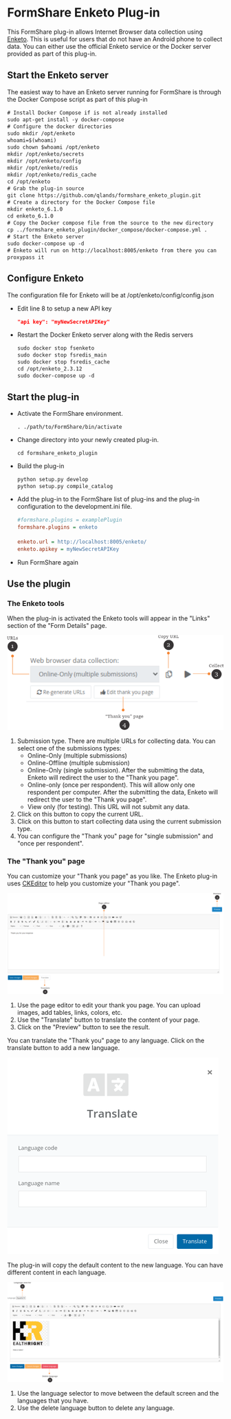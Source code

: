 FormShare Enketo Plug-in
==============

This FormShare plug-in allows Internet Browser data collection using [Enketo](https://enketo.org/). This is useful for users that do not have an Android phone to collect data. You can either use the official Enketo service or the Docker server provided as part of this plug-in.

## Start the Enketo server

The easiest way to have an Enketo server running for FormShare is through the Docker Compose script as part of this plug-in

```shell
# Install Docker Compose if is not already installed
sudo apt-get install -y docker-compose
# Configure the docker directories
sudo mkdir /opt/enketo
whoami=$(whoami)
sudo chown $whoami /opt/enketo
mkdir /opt/enketo/secrets
mkdir /opt/enketo/config
mkdir /opt/enketo/redis
mkdir /opt/enketo/redis_cache
cd /opt/enketo
# Grab the plug-in source
git clone https://github.com/qlands/formshare_enketo_plugin.git
# Create a directory for the Docker Compose file
mkdir enketo_6.1.0
cd enketo_6.1.0
# Copy the Docker compose file from the source to the new directory
cp ../formshare_enketo_plugin/docker_compose/docker-compose.yml .
# Start the Enketo server
sudo docker-compose up -d
# Enketo will run on http://localhost:8005/enketo from there you can proxypass it
```

## Configure Enketo

The configuration file for Enketo will be at /opt/enketo/config/config.json

- Edit line 8 to setup a new API key

  ```json
  "api key": "myNewSecretAPIKey"
  ```

- Restart the Docker Enketo server along with the Redis servers

  ```shell
  sudo docker stop fsenketo
  sudo docker stop fsredis_main
  sudo docker stop fsredis_cache
  cd /opt/enketo_2.3.12
  sudo docker-compose up -d
  ```

Start the plug-in
---------------

- Activate the FormShare environment.

  ```shell
  . ./path/to/FormShare/bin/activate
  ```
- Change directory into your newly created plug-in.

  ```shell
  cd formshare_enketo_plugin
  ```
- Build the plug-in

  ```shell
  python setup.py develop
  python setup.py compile_catalog
  ```
- Add the plug-in to the FormShare list of plug-ins and the plug-in configuration to the development.ini file.

  ```ini
  #formshare.plugins = examplePlugin
  formshare.plugins = enketo
  
  enketo.url = http://localhost:8005/enketo/
  enketo.apikey = myNewSecretAPIKey
  ```
- Run FormShare again

## Use the plugin

### The Enketo tools

When the plug-in is activated the Enketo tools will appear in the "Links" section of the "Form Details" page.

![](./screenshots/enketo_tools.png)

1. Submission type. There are multiple URLs for collecting data. You can select one of the submissions types:
   - Online-Only (multiple submissions)
   - Online-Offline (multiple submission)
   - Online-Only (single submission). After the submitting the data, Enketo will redirect the user to the "Thank you page".
   - Online-only (once per respondent). This will allow only one respondent per computer. After the submitting the data, Enketo will redirect the user to the "Thank you page".
   - View only (for testing). This URL will not submit any data.
2. Click on this button to copy the current URL.
3. Click on this button to start collecting data using the current submission type.
4. You can configure the "Thank you" page for "single submission" and "once per respondent".

### The "Thank you" page

You can customize your "Thank you page" as you like. The Enketo plug-in uses [CKEditor](https://ckeditor.com/) to help you customize your "Thank you page".

![](./screenshots/thank_editor.png)

1. Use the page editor to edit your thank you page. You can upload images, add tables, links, colors, etc.
2. Use the "Translate" button to translate the content of your page.
3. Click on the "Preview" button to see the result.

You can translate the "Thank you" page to any language. Click on the translate button to add a new language.

![](./screenshots/translate.png)

The plug-in will copy the default content to the new language. You can have different content in each language.

![](./screenshots/translations.png)

1. Use the language selector to move between the default screen and the languages that you have.
2. Use the delete language button to delete any language.
